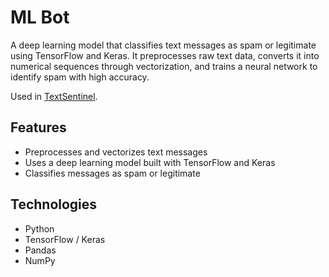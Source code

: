 # ML Bot

A deep learning model that classifies text messages as spam or legitimate using TensorFlow and Keras. 
It preprocesses raw text data, converts it into numerical sequences through vectorization, and trains a neural network to identify spam with high accuracy.

Used in [TextSentinel](https://github.com/sanjitmukesh/textsentinel).

## Features
- Preprocesses and vectorizes text messages
- Uses a deep learning model built with TensorFlow and Keras
- Classifies messages as spam or legitimate

## Technologies
- Python
- TensorFlow / Keras
- Pandas
- NumPy
